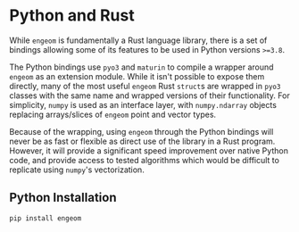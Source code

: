 # Python and Rust

While `engeom` is fundamentally a Rust language library, there is a set of bindings allowing some of its features to be used in Python versions `>=3.8`.

The Python bindings use `pyo3` and `maturin` to compile a wrapper around `engeom` as an extension module. While it isn't possible to expose them directly, many of the most useful `engeom` Rust `struct`s are wrapped in `pyo3` classes with the same name and wrapped versions of their functionality.  For simplicity, `numpy` is used as an interface layer, with `numpy.ndarray` objects replacing arrays/slices of `engeom` point and vector types.

Because of the wrapping, using `engeom` through the Python bindings will never be as fast or flexible as direct use of the library in a Rust program. However, it will provide a significant speed improvement over native Python code, and provide access to tested algorithms which would be difficult to replicate using `numpy`'s vectorization.

## Python Installation

```bash
pip install engeom
```
